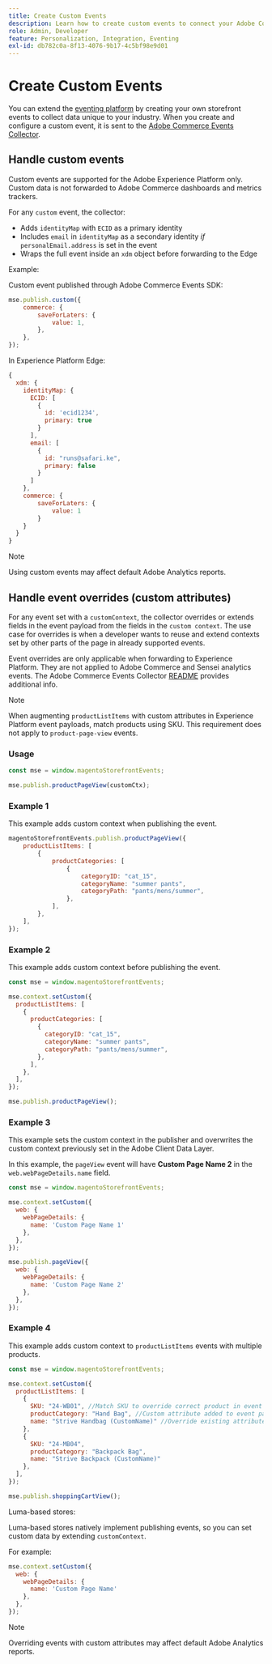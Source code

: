 ```yaml
---
title: Create Custom Events
description: Learn how to create custom events to connect your Adobe Commerce data to other Adobe DX products.
role: Admin, Developer
feature: Personalization, Integration, Eventing
exl-id: db782c0a-8f13-4076-9b17-4c5bf98e9d01
---
```

# Create Custom Events

You can extend the [eventing platform](events.md) by creating your own storefront events to collect data unique to your industry. When you create and configure a custom event, it is sent to the [Adobe Commerce Events Collector](https://github.com/adobe/commerce-events/tree/main/packages/storefront-events-collector).

## Handle custom events

Custom events are supported for the Adobe Experience Platform only. Custom data is not forwarded to Adobe Commerce dashboards and metrics trackers.

For any `custom` event, the collector:

- Adds `identityMap` with `ECID` as a primary identity
- Includes `email` in `identityMap` as a secondary identity _if_ `personalEmail.address` is set in the event
- Wraps the full event inside an `xdm` object before forwarding to the Edge

Example:

Custom event published through Adobe Commerce Events SDK:

```javascript
mse.publish.custom({
    commerce: {
        saveForLaters: {
            value: 1,
        },
    },
});
```

In Experience Platform Edge:

```javascript
{
  xdm: {
    identityMap: {
      ECID: [
        {
          id: 'ecid1234',
          primary: true
        }
      ],
      email: [
        {
          id: "runs@safari.ke",
          primary: false
        }
      ]
    },
    commerce: {
        saveForLaters: {
            value: 1
        }
    }
  }
}
```

>[!NOTE]
>
> Using custom events may affect default Adobe Analytics reports.

## Handle event overrides (custom attributes)

For any event set with a `customContext`, the collector overrides or extends fields in the event payload from the fields in the `custom context`. The use case for overrides is when a developer wants to reuse and extend contexts set by other parts of the page in already supported events.

Event overrides are only applicable when forwarding to Experience Platform. They are not applied to Adobe Commerce and Sensei analytics events. The Adobe Commerce Events Collector [README](https://github.com/adobe/commerce-events/blob/e34bcfc0deca8d5ac1f9310fc1ee4c1becf4ffbb/packages/storefront-events-collector/README.md) provides additional info.

>[!NOTE]
>
>When augmenting `productListItems` with custom attributes in Experience Platform event payloads, match products using SKU. This requirement does not apply to `product-page-view` events.

### Usage

```javascript
const mse = window.magentoStorefrontEvents;

mse.publish.productPageView(customCtx);
```

### Example 1

This example adds custom context when publishing the event.

```javascript
magentoStorefrontEvents.publish.productPageView({
    productListItems: [
        {
            productCategories: [
                {
                    categoryID: "cat_15",
                    categoryName: "summer pants",
                    categoryPath: "pants/mens/summer",
                },
            ],
        },
    ],
});
```

### Example 2

This example adds custom context before publishing the event.

```javascript
const mse = window.magentoStorefrontEvents;

mse.context.setCustom({
  productListItems: [
    {
      productCategories: [
        {
          categoryID: "cat_15",
          categoryName: "summer pants",
          categoryPath: "pants/mens/summer",
        },
      ],
    },
  ],
});

mse.publish.productPageView();
```

### Example 3

This example sets the custom context in the publisher and overwrites the custom context previously set in the Adobe Client Data Layer.

In this example, the `pageView` event will have **Custom Page Name 2** in the `web.webPageDetails.name` field.

```javascript
const mse = window.magentoStorefrontEvents;

mse.context.setCustom({
  web: {
    webPageDetails: {
      name: 'Custom Page Name 1'
    },
  },
});

mse.publish.pageView({
  web: {
    webPageDetails: {
      name: 'Custom Page Name 2'
    },
  },
});
```

### Example 4

This example adds custom context to `productListItems` events with multiple products.

```javascript
const mse = window.magentoStorefrontEvents;

mse.context.setCustom({
  productListItems: [
    {
      SKU: "24-WB01", //Match SKU to override correct product in event payload
      productCategory: "Hand Bag", //Custom attribute added to event payload
      name: "Strive Handbag (CustomName)" //Override existing attribute with custom value in event payload
    },
    {
      SKU: "24-MB04",
      productCategory: "Backpack Bag",
      name: "Strive Backpack (CustomName)"
    },
  ],
});

mse.publish.shoppingCartView();
```

Luma-based stores:

Luma-based stores natively implement publishing events, so you can set custom data by extending `customContext`.

For example:

```javascript
mse.context.setCustom({
  web: {
    webPageDetails: {
      name: 'Custom Page Name'
    },
  },
});
```

>[!NOTE]
>
> Overriding events with custom attributes may affect default Adobe Analytics reports.
